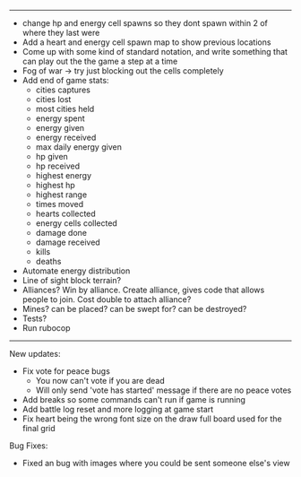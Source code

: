 -------------------------
- change hp and energy cell spawns so they dont spawn within 2 of where they last were
- Add a heart and energy cell spawn map to show previous locations
- Come up with some kind of standard notation, and write something that can play out the the game a step at a time
- Fog of war -> try just blocking out the cells completely
- Add end of game stats:
  - cities captures
  - cities lost
  - most cities held
  - energy spent
  - energy given
  - energy received
  - max daily energy given
  - hp given
  - hp received
  - highest energy
  - highest hp
  - highest range
  - times moved
  - hearts collected
  - energy cells collected
  - damage done
  - damage received
  - kills
  - deaths
- Automate energy distribution
- Line of sight block terrain?
- Alliances? Win by alliance. Create alliance, gives code that allows people to join. Cost double to attach alliance?
- Mines? can be placed? can be swept for? can be destroyed?
- Tests?
- Run rubocop

-------------------------
New updates:
- Fix vote for peace bugs
  - You now can't vote if you are dead
  - Will only send 'vote has started' message if there are no peace votes
- Add breaks so some commands can't run if game is running
- Add battle log reset and more logging at game start
- Fix heart being the wrong font size on the draw full board used for the final grid

Bug Fixes:
- Fixed an bug with images where you could be sent someone else's view

